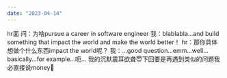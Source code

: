 ```yaml
---
date: "2023-04-14"
---
```

hr面 问：为啥pursue a career in software engineer 我：blablabla…and build something that impact the world and make the world better！ hr：那你具体想做个什么东西impact the world呢？ 我：…good question…emm…well…basically…for example…呃… 我的沉默震耳欲聋😇下回要是再遇到类似的问题我必直接说money🤡
